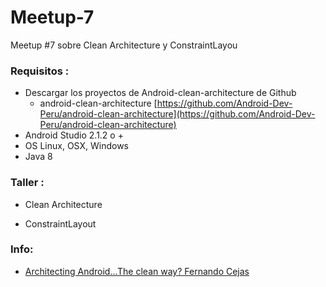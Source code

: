 # Meetup-7
Meetup #7 sobre Clean Architecture y ConstraintLayou

### Requisitos :

- Descargar los proyectos de Android-clean-architecture de Github
  * android-clean-architecture [https://github.com/Android-Dev-Peru/android-clean-architecture](https://github.com/Android-Dev-Peru/android-clean-architecture)
- Android Studio 2.1.2 o +
- OS Linux, OSX, Windows
- Java 8 

### Taller :

- Clean Architecture

- ConstraintLayout
  
### Info:

- [Architecting Android…The clean way? Fernando Cejas ](http://fernandocejas.com/2014/09/03/architecting-android-the-clean-way/)
